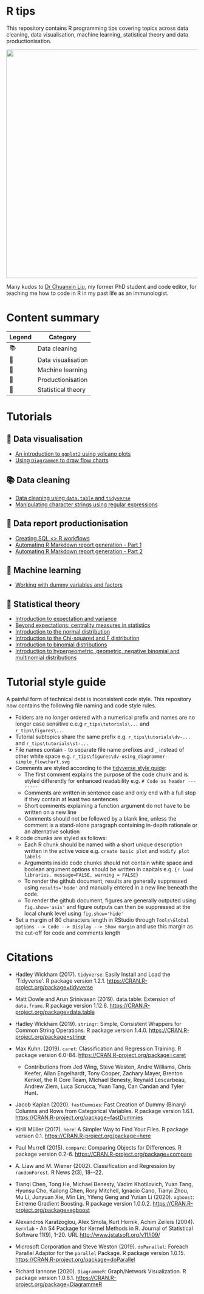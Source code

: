# R tips  

This repository contains R programming tips covering topics across data cleaning, data visualisation, machine learning, statistical theory and data productionisation.  

<p align="center">  
<img src="https://github.com/erikaduan/r_tips/blob/master/figures/r_milestones.jpg"
width="600"></center>  
</p>  

Many kudos to [Dr Chuanxin Liu](https://github.com/codetrainee), my former PhD student and code editor, for teaching me how to code in R in my past life as an immunologist.  


# Content summary

| Legend | Category |  
|--------|----------|  
| 📚 | Data cleaning |  
| 🎨 | Data visualisation |  
| 🔮 | Machine learning |  
| 🔨 | Productionisation |  
| 🔢 | Statistical theory |  


# Tutorials  
## 🎨 Data visualisation  

+ [An introduction to `ggplot2` using volcano plots](https://github.com/erikaduan/r_tips/blob/master/tutorials/dv-volcano_plots_with_ggplot/dv-volcano_plots_with_ggplot.md)  
+ [Using `DiagrammeR` to draw flow charts](https://github.com/erikaduan/r_tips/blob/master/tutorials/dv-using_diagrammer/dv-using_diagrammer.md)  

## 📚 Data cleaning

+ [Data cleaning using `data.table` and `tidyverse`](https://github.com/erikaduan/r_tips/blob/master/tutorials/2020-04-07_data-table-versus-dplyr/2020-04-07_data-table-versus-dplyr.md)  
+ [Manipulating character strings using regular expressions](https://github.com/erikaduan/r_tips/blob/master/tutorials/2020-05-16_untangling-strings/2020-05-16_untangling-strings.md)   

## 🔨 Data report productionisation  
+ [Creating SQL <> R workflows](https://github.com/erikaduan/r_tips/blob/master/tutorials/dp-sql_to_r_workflows/dp-sql_to_r_workflows.md)  
+ [Automating R Markdown report generation - Part 1](https://github.com/erikaduan/r_tips/blob/master/tutorials/2020-08-30_automating-RMDs-1/2020-08-30_automating-RMDs-1.md)  
+ [Automating R Markdown report generation - Part 2](https://github.com/erikaduan/r_tips/blob/master/tutorials/2020-09-10_automating-RMDs-2/2020-09-10_automating-RMDs-2.md)  

## 🔮 Machine learning   
+ [Working with dummy variables and factors](https://github.com/erikaduan/r_tips/blob/master/tutorials/2020-04-23_dummy-variables-and-factors/2020-04-23_dummy-variables-and-factors.md)  

## 🔢 Statistical theory   
+ [Introduction to expectation and variance](https://github.com/erikaduan/r_tips/blob/master/tutorials/st-expectations_and_variance/st-expectation_and_variance.md)  
+ [Beyond expectations: centrality measures in statistics](https://github.com/erikaduan/r_tips/blob/master/tutorials/2020-07-26_many-roads-to-the-middle/2020-07-26_many-roads-to-the-middle.md)  
+ [Introduction to the normal distribution](https://github.com/erikaduan/r_tips/blob/master/tutorials/st-normal_distribution/st-normal_distribution.md)  
+ [Introduction to the Chi-squared and F distribution](https://github.com/erikaduan/r_tips/blob/master/tutorials/st-chi_squared_and_f_distributions/st-chi_squared_and_f_distributions.md)  
+ [Introduction to binomial distributions](https://github.com/erikaduan/R_tips/blob/master/tutorials/2020-09-12_binomial_distribution/2020-09-12_binomial-distribution.md)  
+ [Introduction to hypergeometric, geometric, negative binomial and multinomial distributions](https://github.com/erikaduan/R_tips/blob/master/tutorials/2020-09-22_hypergeometric-and-other-discrete-distributions/2020-09-22_hypergeometric-and-other-discrete-distributions.md)  


# Tutorial style guide  

A painful form of technical debt is inconsistent code style. This repository now contains the following file naming and code style rules.  

+ Folders are no longer ordered with a numerical prefix and names are no longer case sensitive e.e.g `r_tips\tutorials\...` and `r_tips\figures\...`    
+ Tutorial subtopics share the same prefix e.g. `r_tips\tutorials\dv-...` and   `r_tips\tutorials\st-...`  
+ File names contain `-` to separate file name prefixes and `_` instead of other white space e.g. `r_tips\figures\dv-using_diagrammer-simple_flowchart.svg`  
+ Comments are styled according to the [tidyverse style guide](https://style.tidyverse.org/functions.html?q=comments#comments-1):    
  + The first comment explains the purpose of the code chunk and is styled differently for enhanced readability e.g. `# Code as header --------`     
  + Comments are written in sentence case and only end with a full stop if they contain at least two sentences  
  + Short comments explaining a function argument do not have to be written on a new line  
  + Comments should not be followed by a blank line, unless the comment is a stand-alone paragraph containing in-depth rationale or an alternative solution  
+ R code chunks are styled as follows:  
  + Each R chunk should be named with a short unique description written in the active voice e.g. `create basic plot` and `modify plot labels`    
  + Arguments inside code chunks should not contain white space and boolean argument options should be written in capitals e.g. `{r load libraries, message=FALSE, warning = FALSE}`   
  + To render the github document, results are generally suppressed using `results='hide'` and manually entered in a new line beneath the code.  
  + To render the github document, figures are generally outputed using `fig.show='asis'` and figure outputs can then be suppressed at the local chunk level using `fig.show='hide'`  
+ Set a margin of 80 characters length in RStudio through `Tools\Global options --> Code --> Display --> Show margin` and use this margin as the cut-off for code and comments length   

# Citations  

+ Hadley Wickham (2017). `tidyverse`: Easily Install and Load the 'Tidyverse'. R package version 1.2.1.
  https://CRAN.R-project.org/package=tidyverse  

+ Matt Dowle and Arun Srinivasan (2019). data.table: Extension of `data.frame`. R package version 1.12.6.
  https://CRAN.R-project.org/package=data.table  

+ Hadley Wickham (2019). `stringr`: Simple, Consistent Wrappers for Common String Operations. R package
  version 1.4.0.
   https://CRAN.R-project.org/package=stringr

+ Max Kuhn. (2019). `caret`: Classification and Regression
  Training. R package version 6.0-84. https://CRAN.R-project.org/package=caret  
    + Contributions from Jed Wing, Steve Weston, Andre Williams, Chris Keefer, Allan Engelhardt, Tony
  Cooper, Zachary Mayer, Brenton Kenkel, the R Core Team, Michael Benesty, Reynald Lescarbeau, Andrew Ziem,
  Luca Scrucca, Yuan Tang, Can Candan and Tyler Hunt.  

+ Jacob Kaplan (2020). `fastDummies`: Fast Creation of Dummy (Binary) Columns and Rows from Categorical
  Variables. R package version 1.6.1. https://CRAN.R-project.org/package=fastDummies  

+ Kirill Müller (2017). `here`: A Simpler Way to Find Your Files. R package version 0.1.
  https://CRAN.R-project.org/package=here  

+ Paul Murrell (2015). `compare`: Comparing Objects for Differences. R package version 0.2-6.
  https://CRAN.R-project.org/package=compare  

+ A. Liaw and M. Wiener (2002). Classification and Regression by `randomForest`. R News 2(3), 18--22.  

+ Tianqi Chen, Tong He, Michael Benesty, Vadim Khotilovich, Yuan Tang, Hyunsu Cho, Kailong Chen, Rory
  Mitchell, Ignacio Cano, Tianyi Zhou, Mu Li, Junyuan Xie, Min Lin, Yifeng Geng and Yutian Li (2020).
  `xgboost`: Extreme Gradient Boosting. R package version 1.0.0.2. https://CRAN.R-project.org/package=xgboost  

+ Alexandros Karatzoglou, Alex Smola, Kurt Hornik, Achim Zeileis (2004). `kernlab` - An S4 Package for Kernel
  Methods in R. Journal of Statistical Software 11(9), 1-20. URL http://www.jstatsoft.org/v11/i09/  

+ Microsoft Corporation and Steve Weston (2019). `doParallel`: Foreach Parallel Adaptor for the `parallel`
  Package. R package version 1.0.15. https://CRAN.R-project.org/package=doParallel  

+ Richard Iannone (2020). `DiagrammeR`: Graph/Network Visualization. R package version 1.0.6.1.  https://CRAN.R-project.org/package=DiagrammeR  